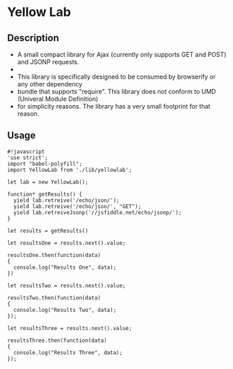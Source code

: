 # Yellow Lab

## Description

* A small compact library for Ajax (currently only supports GET and POST) and JSONP requests.
*
* This library is specifically designed to be consumed by browserify or any other dependency
* bundle that supports "require". This library does not conform to UMD (Univeral Module Definition)
* for simplicity reasons. The library has a very small footprint for that reason.

## Usage

```
#!javascript
'use strict';
import "babel-polyfill";
import YellowLab from './lib/yellowlab';

let lab = new YellowLab();

function* getResults() {
  yield lab.retreive('/echo/json/');
  yield lab.retreive('/echo/json/', "GET");
  yield lab.retreiveJsonp('//jsfiddle.net/echo/jsonp/');
}

let results = getResults()

let resultsOne = results.next().value;

resultsOne.then(function(data)
{
  console.log("Results One", data);
})

let resultsTwo = results.next().value;

resultsTwo.then(function(data)
{
  console.log("Results Two", data);
});

let resultsThree = results.next().value;

resultsThree.then(function(data)
{
  console.log("Results Three", data);
});

```
